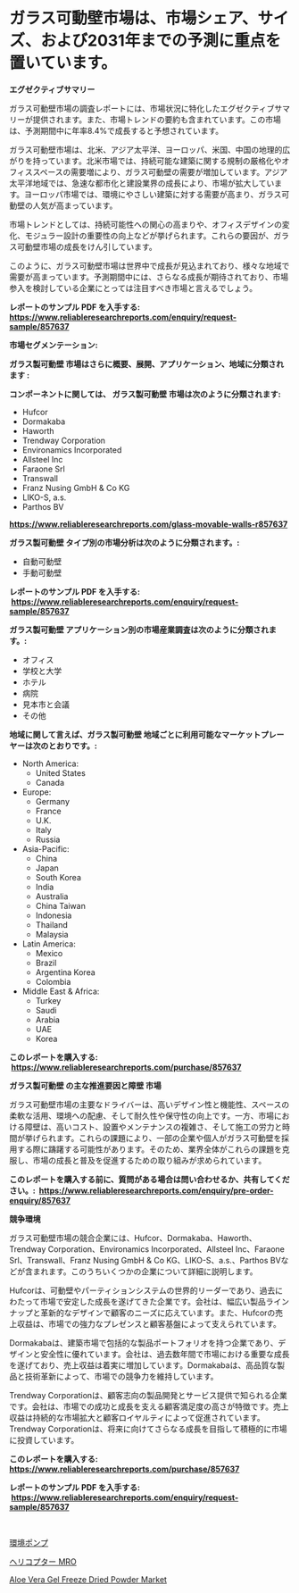 <p><h1>ガラス可動壁市場は、市場シェア、サイズ、および2031年までの予測に重点を置いています。</h1></p><p><strong>エグゼクティブサマリー</strong></p>
<p><p>ガラス可動壁市場の調査レポートには、市場状況に特化したエグゼクティブサマリーが提供されます。また、市場トレンドの要約も含まれています。この市場は、予測期間中に年率8.4%で成長すると予想されています。</p><p>ガラス可動壁市場は、北米、アジア太平洋、ヨーロッパ、米国、中国の地理的広がりを持っています。北米市場では、持続可能な建築に関する規制の厳格化やオフィススペースの需要増により、ガラス可動壁の需要が増加しています。アジア太平洋地域では、急速な都市化と建設業界の成長により、市場が拡大しています。ヨーロッパ市場では、環境にやさしい建築に対する需要が高まり、ガラス可動壁の人気が高まっています。</p><p>市場トレンドとしては、持続可能性への関心の高まりや、オフィスデザインの変化、モジュラー設計の重要性の向上などが挙げられます。これらの要因が、ガラス可動壁市場の成長をけん引しています。</p><p>このように、ガラス可動壁市場は世界中で成長が見込まれており、様々な地域で需要が高まっています。予測期間中には、さらなる成長が期待されており、市場参入を検討している企業にとっては注目すべき市場と言えるでしょう。</p></p>
<p><strong>レポートのサンプル PDF を入手する: <a href="https://www.reliableresearchreports.com/enquiry/request-sample/857637">https://www.reliableresearchreports.com/enquiry/request-sample/857637</a></strong></p>
<p><strong>市場セグメンテーション:</strong></p>
<p><strong> ガラス製可動壁 市場はさらに概要、展開、アプリケーション、地域に分類されます :</strong></p>
<p><strong>コンポーネントに関しては、 ガラス製可動壁 市場は次のように分類されます: &nbsp;</strong></p>
<p><ul><li>Hufcor</li><li>Dormakaba</li><li>Haworth</li><li>Trendway Corporation</li><li>Environamics Incorporated</li><li>Allsteel Inc</li><li>Faraone Srl</li><li>Transwall</li><li>Franz Nusing GmbH & Co KG</li><li>LIKO-S, a.s.</li><li>Parthos BV</li></ul></p>
<p><strong><a href="https://www.reliableresearchreports.com/glass-movable-walls-r857637">https://www.reliableresearchreports.com/glass-movable-walls-r857637</a></strong></p>
<p><strong> ガラス製可動壁 タイプ別の市場分析は次のように分類されます。:</strong></p>
<p><ul><li>自動可動壁</li><li>手動可動壁</li></ul></p>
<p><strong>レポートのサンプル PDF を入手する: &nbsp;<a href="https://www.reliableresearchreports.com/enquiry/request-sample/857637">https://www.reliableresearchreports.com/enquiry/request-sample/857637</a></strong></p>
<p><strong> ガラス製可動壁 アプリケーション別の市場産業調査は次のように分類されます。:</strong></p>
<p><ul><li>オフィス</li><li>学校と大学</li><li>ホテル</li><li>病院</li><li>見本市と会議</li><li>その他</li></ul></p>
<p><strong>地域に関して言えば、ガラス製可動壁 地域ごとに利用可能なマーケットプレーヤーは次のとおりです。:</strong></p>
<p><ul>
    <li>
        North America:
        <ul>
            <li>United States</li>
            <li>Canada</li>
        </ul>
    </li>
    <li>
        Europe:
        <ul>
            <li>Germany</li>
            <li>France</li>
            <li>U.K.</li>
            <li>Italy</li>
            <li>Russia</li>
        </ul>
    </li>
    <li>
        Asia-Pacific:
        <ul>
            <li>China</li>
            <li>Japan</li>
            <li>South Korea</li>
            <li>India</li>
            <li>Australia</li>
            <li>China Taiwan</li>
            <li>Indonesia</li>
            <li>Thailand</li>
            <li>Malaysia</li>
        </ul>
    </li>
    <li>
        Latin America:
        <ul>
            <li>Mexico</li>
            <li>Brazil</li>
            <li>Argentina Korea</li>
            <li>Colombia</li>
        </ul>
    </li>
    <li>
        Middle East & Africa:
        <ul>
            <li>Turkey</li>
            <li>Saudi</li>
            <li>Arabia</li>
            <li>UAE</li>
            <li>Korea</li>
        </ul>
    </li>
    </ul></p>
<p><strong>このレポートを購入する: &nbsp;<a href="https://www.reliableresearchreports.com/purchase/857637">https://www.reliableresearchreports.com/purchase/857637</a></strong></p>
<p><strong>ガラス製可動壁 の主な推進要因と障壁 市場</strong></p>
<p><p>ガラス可動壁市場の主要なドライバーは、高いデザイン性と機能性、スペースの柔軟な活用、環境への配慮、そして耐久性や保守性の向上です。一方、市場における障壁は、高いコスト、設置やメンテナンスの複雑さ、そして施工の労力と時間が挙げられます。これらの課題により、一部の企業や個人がガラス可動壁を採用する際に躊躇する可能性があります。そのため、業界全体がこれらの課題を克服し、市場の成長と普及を促進するための取り組みが求められています。</p></p>
<p><strong>このレポートを購入する前に、質問がある場合は問い合わせるか、共有してください。:&nbsp; <a href="https://www.reliableresearchreports.com/enquiry/pre-order-enquiry/857637">https://www.reliableresearchreports.com/enquiry/pre-order-enquiry/857637</a></strong></p>
<p><strong>競争環境</strong></p>
<p><p>ガラス可動壁市場の競合企業には、Hufcor、Dormakaba、Haworth、Trendway Corporation、Environamics Incorporated、Allsteel Inc、Faraone Srl、Transwall、Franz Nusing GmbH & Co KG、LIKO-S、a.s.、Parthos BVなどが含まれます。このうちいくつかの企業について詳細に説明します。</p><p>Hufcorは、可動壁やパーティションシステムの世界的リーダーであり、過去にわたって市場で安定した成長を遂げてきた企業です。会社は、幅広い製品ラインナップと革新的なデザインで顧客のニーズに応えています。また、Hufcorの売上収益は、市場での強力なプレゼンスと顧客基盤によって支えられています。</p><p>Dormakabaは、建築市場で包括的な製品ポートフォリオを持つ企業であり、デザインと安全性に優れています。会社は、過去数年間で市場における重要な成長を遂げており、売上収益は着実に増加しています。Dormakabaは、高品質な製品と技術革新によって、市場での競争力を維持しています。</p><p>Trendway Corporationは、顧客志向の製品開発とサービス提供で知られる企業です。会社は、市場での成功と成長を支える顧客満足度の高さが特徴です。売上収益は持続的な市場拡大と顧客ロイヤルティによって促進されています。Trendway Corporationは、将来に向けてさらなる成長を目指して積極的に市場に投資しています。</p></p>
<p><strong>このレポートを購入する: &nbsp; <a href="https://www.reliableresearchreports.com/purchase/857637">https://www.reliableresearchreports.com/purchase/857637</a></strong></p>
<p><strong>レポートのサンプル PDF を入手する: &nbsp;<a href="https://www.reliableresearchreports.com/enquiry/request-sample/857637">https://www.reliableresearchreports.com/enquiry/request-sample/857637</a></strong><strong></strong></p>
<p>&nbsp;</p>
<p><p><a href="https://github.com/marbadji/Market-Research-Report-List-1/blob/main/724584021568.md">環境ポンプ</a></p><p><a href="https://github.com/KaydenJohns1964/Market-Research-Report-List-1/blob/main/935612021569.md">ヘリコプター MRO</a></p><p><a href="https://circular-yam-9b9.notion.site/Aloe-Vera-Gel-Freeze-Dried-Powder-Market-Size-2024-2031-Global-Industrial-Analysis-Key-Geographic-c098f31e27e94b09bd8861134155969a">Aloe Vera Gel Freeze Dried Powder Market</a></p></p>